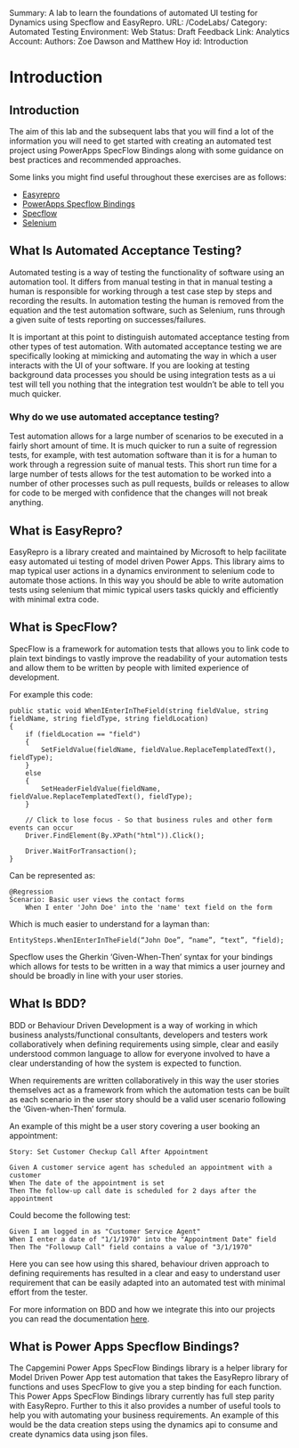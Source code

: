 Summary: A lab to learn the foundations of automated UI testing for Dynamics using Specflow and EasyRepro.
URL: /CodeLabs/
Category: Automated Testing
Environment: Web
Status: Draft
Feedback Link:
Analytics Account:
Authors: Zoe Dawson and Matthew Hoy
id: Introduction

# Introduction

## Introduction

The aim of this lab and the subsequent labs that you will find a lot of the information you will need to get started with creating an automated test project using PowerApps SpecFlow Bindings along with some guidance on best practices and recommended approaches.

Some links you might find useful throughout these exercises are as follows:

- [Easyrepro](https://github.com/microsoft/EasyRepro)
- [PowerApps Specflow Bindings](https://github.com/Capgemini/powerapps-specflow-bindings)
- [Specflow](https://docs.specflow.org/en/latest/)
- [Selenium](https://www.selenium.dev/documentation/en/)

## What Is Automated Acceptance Testing?

Automated testing is a way of testing the functionality of software using an automation tool. It differs from manual testing in that in manual testing a human is responsible for working through a test case step by steps and recording the results. In automation testing the human is removed from the equation and the test automation software, such as Selenium, runs through a given suite of tests reporting on successes/failures. 

It is important at this point to distinguish automated acceptance testing from other types of test automation. With automated acceptance testing we are specifically looking at mimicking and automating the way in which a user interacts with the UI of your software. If you are looking at testing background data processes you should be using integration tests as a ui test will tell you nothing that the integration test wouldn’t be able to tell you much quicker.


### Why do we use automated acceptance testing?

Test automation allows for a large number of scenarios to be executed in a fairly short amount of time. It is much quicker to run a suite of regression tests, for example, with test automation software than it is for a human to work through a regression suite of manual tests. This short run time for a large number of tests allows for the test automation to be worked into a number of other processes such as pull requests, builds or releases to allow for code to be merged with confidence that the changes will not break anything. 


## What is EasyRepro?

EasyRepro is a library created and maintained by Microsoft to help facilitate easy automated ui testing of model driven Power Apps. This library aims to map typical user actions in a dynamics environment to selenium code to automate those actions. In this way you should be able to write automation tests using selenium that mimic typical users tasks quickly and efficiently with minimal extra code. 


## What is SpecFlow?

SpecFlow is a framework for automation tests that allows you to link code to plain text bindings to vastly improve the readability of your automation tests and allow them to be written by people with limited experience of development. 

For example this code:

```
public static void WhenIEnterInTheField(string fieldValue, string fieldName, string fieldType, string fieldLocation)
{
    if (fieldLocation == "field")
    {
        SetFieldValue(fieldName, fieldValue.ReplaceTemplatedText(), fieldType);
    }
    else
    {
        SetHeaderFieldValue(fieldName, fieldValue.ReplaceTemplatedText(), fieldType);
    }

    // Click to lose focus - So that business rules and other form events can occur
    Driver.FindElement(By.XPath("html")).Click();

    Driver.WaitForTransaction();
}
```

Can be represented as:

```
@Regression
Scenario: Basic user views the contact forms
	When I enter 'John Doe' into the 'name' text field on the form
```

Which is much easier to understand for a layman than:

```
EntitySteps.WhenIEnterInTheField(“John Doe”, “name”, “text”, “field);
```

Specflow uses the Gherkin ‘Given-When-Then’ syntax for your bindings which allows for tests to be written in a way that mimics a user journey and should be broadly in line with your user stories. 

## What Is BDD?

BDD or Behaviour Driven Development is a way of working in which business analysts/functional consultants, developers and testers work collaboratively when defining requirements using simple, clear and easily understood common language to allow for everyone involved to have a clear understanding of how the system is expected to function. 

When requirements are written collaboratively in this way the user stories themselves act as a framework from which the automation tests can be built as each scenario in the user story should be a valid user scenario following the ‘Given-when-Then’ formula. 

An example of this might be a user story covering a user booking an appointment:

```
Story: Set Customer Checkup Call After Appointment

Given A customer service agent has scheduled an appointment with a customer
When The date of the appointment is set
Then The follow-up call date is scheduled for 2 days after the appointment
```

Could become the following test:

```
Given I am logged in as "Customer Service Agent"
When I enter a date of "1/1/1970" into the "Appointment Date" field
Then The "Followup Call" field contains a value of "3/1/1970"
```

Here you can see how using this shared, behaviour driven approach to defining requirements has resulted in a clear and easy to understand user requirement that can be easily adapted into an automated test with minimal effort from the tester.

For more information on BDD and how we integrate this into our projects you can read the documentation [here](https://capgeminiuk.visualstudio.com/Microsoft%20Community/_wiki/wikis/Microsoft-Community.wiki/839/Create-and-Sign-Off-Detailed-User-Stories).

## What is Power Apps Specflow Bindings?

The Capgemini Power Apps SpecFlow Bindings library is a helper library for Model Driven Power App test automation that takes the EasyRepro library of functions and uses SpecFlow to give you a step binding for each function. This Power Apps SpecFlow Bindings library currently has full step parity with EasyRepro. Further to this it also provides a number of useful tools to help you with automating your business requirements. An example of this would be the data creation steps using the dynamics api to consume and create dynamics data using json files.
